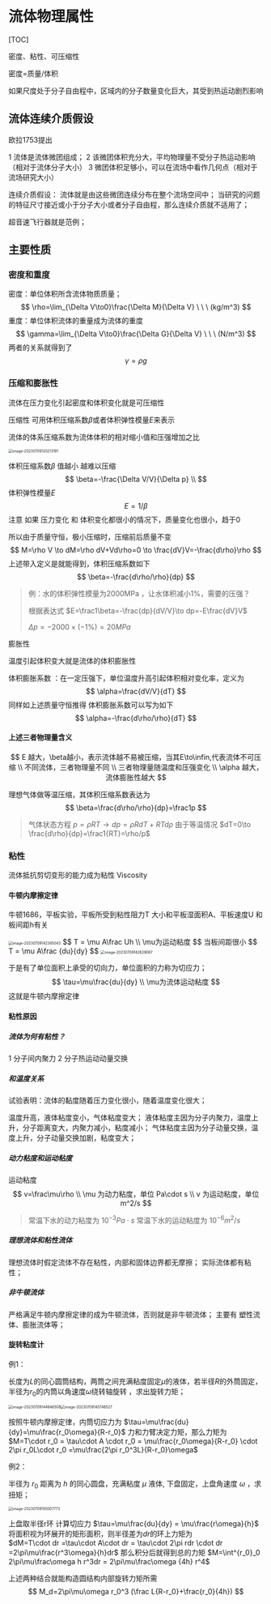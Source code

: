 # 流体物理属性

[TOC]

密度、粘性、可压缩性



密度=质量/体积

如果尺度处于分子自由程中，区域内的分子数量变化巨大，其受到热运动剧烈影响

## 流体连续介质假设

欧拉1753提出

1 流体是流体微团组成；
2 该微团体积充分大，平均物理量不受分子热运动影响（相对于流体分子大小）
3 微团体积足够小，可以在流场中看作几何点（相对于流场研究大小）

连续介质假设：
流体就是由这些微团连续分布在整个流场空间中；
当研究的问题的特征尺寸接近或小于分子大小或者分子自由程，那么连续介质就不适用了；

超音速飞行器就是范例；

## 主要性质

### 密度和重度

密度：单位体积所含流体物质质量；
$$
\rho=\lim_{\Delta V\to0}\frac{\Delta M}{\Delta V} 
\ \ \ 
(kg/m^3)
$$
重度：单位体积流体的重量成为流体的重度
$$
\gamma=\lim_{\Delta V\to0}\frac{\Delta G}{\Delta V}  
\ \ \ 
(N/m^3)
$$
两者的关系就得到了
$$
\gamma = \rho g
$$

### 压缩和膨胀性

流体在压力变化引起密度和体积变化就是可压缩性

压缩性 可用体积压缩系数$\beta$或者体积弹性模量$E$来表示

流体的体系压缩系数为流体体积的相对缩小值和压强增加之比

<img src=".\images\image-20230709120213191.png" alt="image-20230709120213191" style="zoom:50%;" />

体积压缩系数$\beta$  值越小 越难以压缩
$$
\beta=-\frac{\Delta V/V}{\Delta p} 
\\
$$
体积弹性模量$E$
$$
E=1/\beta
$$
注意 如果 压力变化 和 体积变化都很小的情况下，质量变化也很小，趋于0

所以由于质量守恒，极小压缩时，压缩前后质量不变
$$
M=\rho V \to dM=\rho dV+Vd\rho=0 \to \frac{dV}V=-\frac{d\rho}\rho
$$
上述带入定义是就能得到，体积压缩系数如下
$$
\beta=-\frac{d\rho/\rho}{dp}
$$

>  例：水的体积弹性模量为2000MPa ，让水体积减小1%，需要的压强？
>
> 根据表达式 $E=\frac1\beta=-\frac{dp}{dV/V}\to dp=-E\frac{dV}V$
>
> $\Delta p = -2000\times(-1\%) =20MPa$

 

膨胀性

温度引起体积变大就是流体的体积膨胀性

体积膨胀系数 ：在一定压强下，单位温度升高引起体积相对变化率，定义为
$$
\alpha=\frac{dV/V}{dT}
$$
同样如上述质量守恒推得 体积膨胀系数可以写为如下
$$
\alpha=-\frac{d\rho/\rho}{dT}
$$

#### 上述三者物理量含义

$$
E 越大，\beta越小，表示流体越不易被压缩，当其E\to\infin,代表流体不可压缩
\\
不同流体，三者物理量不同
\\
三者物理量随温度和压强变化
\\
\alpha 越大，流体膨胀性越大
$$



理想气体做等温压缩，其体积压缩系数表达为
$$
\beta=\frac{d\rho/\rho}{dp}=\frac1p
$$

>气体状态方程 $p=\rho RT \to dp=\rho RdT+RTd\rho$
>由于等温情况 $dT=0\to \frac{d\rho}{dp}=\frac1{RT}=\rho/p$



### 粘性

流体抵抗剪切变形的能力成为粘性 Viscosity

#### 牛顿内摩擦定律

牛顿1686，平板实验，平板所受到粘性阻力T 大小和平板湿面积A、平板速度U 和板间距h有关

<img src=".\images\image-20230709142345043.png" alt="image-20230709142345043" style="zoom:50%;" />
$$
T = \mu A\frac Uh
\\
\mu为运动粘度
$$
当板间距很小
$$
T = \mu A\frac {du}{dy}
$$
<img src=".\images\image-20230709142629067.png" alt="image-20230709142629067" style="zoom:50%;" />

于是有了单位面积上承受的切向力，单位面积的力称为切应力；
$$
\tau=\mu\frac{du}{dy}
\\
\mu为流体运动粘度
$$
这就是牛顿内摩擦定律

 

#### 粘性原因

##### 流体为何有粘性？

1 分子间内聚力
2 分子热运动动量交换

##### 和温度关系

试验表明：流体的黏度随着压力变化很小，随着温度变化很大；

温度升高，液体粘度变小，气体粘度变大；
液体粘度主因为分子内聚力，温度上升，分子距离变大，内聚力减小，粘度减小；
气体粘度主因为分子动量交换，温度上升，分子动量交换加剧，粘度变大；

##### 动力粘度和运动粘度

运动粘度
$$
v=\frac\mu\rho
\\
\mu 为动力粘度，单位 Pa\cdot s
\\
v 为运动粘度，单位 m^2/s
$$

> 常温下水的动力粘度为 $10^{-3}Pa\cdot s$
> 常温下水的运动粘度为 $10^{-6}m^2/s$

##### 理想流体和粘性流体

理想流体时假定流体不存在粘性，内部和固体边界都无摩擦；
实际流体都有粘性；

##### 非牛顿流体

严格满足牛顿内摩擦定律的成为牛顿流体，否则就是非牛顿流体；
主要有 塑性流体、膨胀流体等；



#### 旋转粘度计

例1：

长度为$L$的同心圆筒结构，两筒之间充满粘度固定$\mu$的液体，若半径$R$的外筒固定，半径为$r_0$的内筒以角速度$\omega$绕转轴旋转 ，求出旋转力矩；

<img src=".\images\image-20230709144646508.png" alt="image-20230709144646508" style="zoom:50%;" /><img src=".\images\image-20230709145746527.png" alt="image-20230709145746527" style="zoom:50%;" />

按照牛顿内摩擦定律，内筒切应力为 $\tau=\mu\frac{du}{dy}=\mu\frac{r_0\omega}{R-r_0}$
力和力臂决定力矩，那么力矩为  
$M=T\cdot r_0 = \tau\cdot A \cdot r_0 = \mu\frac{r_0\omega}{R-r_0} \cdot 2\pi r_0L\cdot r_0 =\mu\frac{2\pi r_0^3L}{R-r_0}\omega$

例2：

半径为  $r_0$  距离为  $h$ 的同心圆盘，充满粘度 $\mu$ 液体,  下盘固定，上盘角速度  $\omega$ ，求扭矩；

<img src=".\images\image-20230709150007773.png" alt="image-20230709150007773" style="zoom:50%;" />

上盘取半径r环 计算切应力  $\tau=\mu\frac{du}{dy} = \mu\frac{r\omega}{h}$
将面积视为环展开的矩形面积，则半径差为$dr$的环上力矩为  
$dM=T\cdot dr =\tau\cdot A\cdot dr = \tau\cdot 2\pi rdr \cdot dr =2\pi\mu\frac{r^3\omega}{h}dr$
那么积分后就得到总的力矩
$M=\int^{r_0}_0 2\pi\mu\frac\omega h r^3dr = 2\pi\mu\frac\omega {4h} r^4$

 

上述两种结合就能构造圆结构内部旋转力矩所需
$$
M_d=2\pi\mu\omega r_0^3 (\frac L{R-r_0}+\frac{r_0}{4h})
$$












